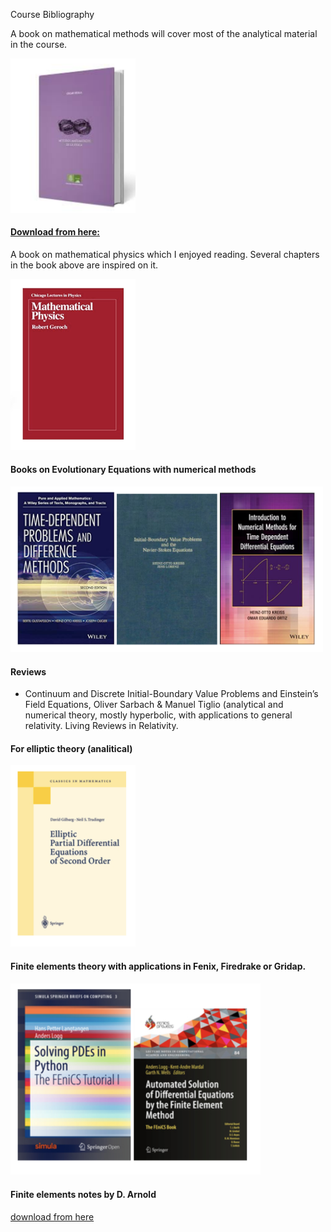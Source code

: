 Course Bibliography

A book on mathematical methods will cover most of the analytical material in the course.

<img src="Images/libro_metodos.png" alt="Mathematical Methods of Physics (in spanish)" width="200">


 
#### [Download from here:](https://github.com/reula/libro_metodos/blob/master/Current_garamond/libro_gar.pdf)

A book on mathematical physics which I enjoyed reading. Several chapters in the book above are inspired on it.

<img src="Images/geroch_book.png" alt="Mathematical Physics" width="200">


#### Books on Evolutionary Equations with numerical methods

<img src="Images/evolution.png" alt="Mathematical Physics" width="500">


#### Reviews
- Continuum and Discrete Initial-Boundary Value Problems and Einstein’s Field Equations, Oliver Sarbach & Manuel Tiglio (analytical and numerical theory, mostly hyperbolic, with applications to general relativity. Living Reviews in Relativity.



#### For elliptic theory (analitical)

<img src="Images/elliptic.png" alt="Mathematical Physics" width="200">


#### Finite elements theory with applications in Fenix, Firedrake or Gridap.

<img src="Images/finite_elements.png" alt="Mathematical Physics" width="400">

#### Finite elements notes by D. Arnold 
[download from here](https://www-users.cse.umn.edu/~arnold/8445-8446.14-15/notes.pdf)


